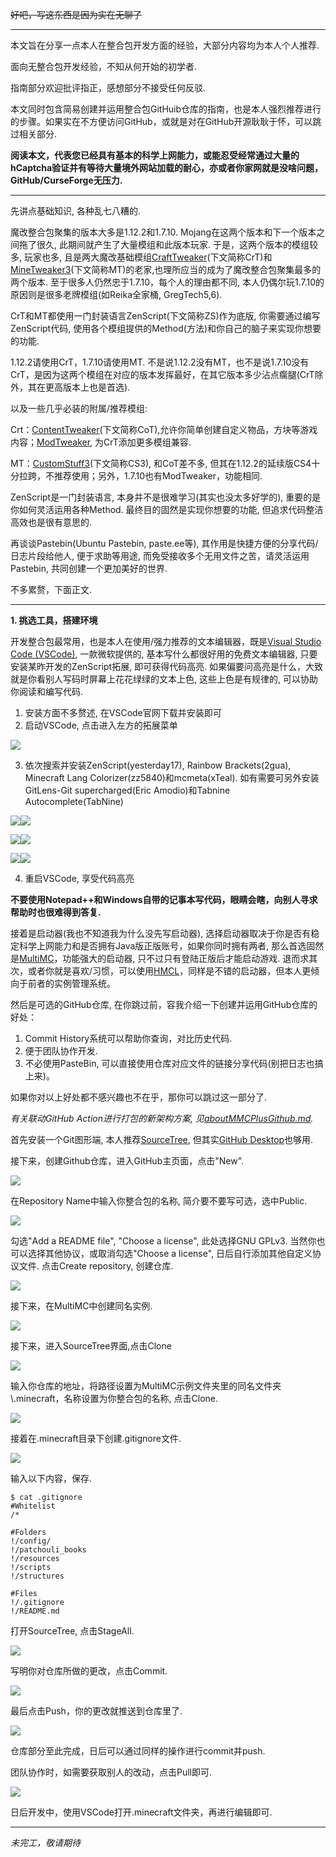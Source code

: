 ~~好吧，写这东西是因为实在无聊了~~

---

本文旨在分享一点本人在整合包开发方面的经验，大部分内容均为本人个人推荐.

面向无整合包开发经验，不知从何开始的初学者.

指南部分欢迎批评指正，感想部分不接受任何反驳.

本文同时包含简易创建并运用整合包GitHuib仓库的指南，也是本人强烈推荐进行的步骤。如果实在不方便访问GitHub，或就是对在GitHub开源耿耿于怀，可以跳过相关部分.

**阅读本文，代表您已经具有基本的科学上网能力，或能忍受经常通过大量的hCaptcha验证并有等待大量境外网站加载的耐心，亦或者你家网就是没啥问题，GitHub/CurseForge无压力.**

---

先讲点基础知识, 各种乱七八糟的.

魔改整合包聚集的版本大多是1.12.2和1.7.10. Mojang在这两个版本和下一个版本之间拖了很久, 此期间就产生了大量模组和此版本玩家. 于是，这两个版本的模组较多, 玩家也多, 且是两大魔改基础模组[CraftTweaker](https://www.curseforge.com/minecraft/mc-mods/crafttweaker)(下文简称CrT)和[MineTweaker3](https://www.curseforge.com/minecraft/mc-mods/minetweaker3)(下文简称MT)的老家,也理所应当的成为了魔改整合包聚集最多的两个版本. 至于很多人仍然忠于1.7.10，每个人的理由都不同, 本人仍偶尔玩1.7.10的原因则是很多老牌模组(如Reika全家桶, GregTech5,6).

CrT和MT都使用一门封装语言ZenScript(下文简称ZS)作为底版, 你需要通过编写ZenScript代码, 使用各个模组提供的Method(方法)和你自己的脑子来实现你想要的功能.

1.12.2请使用CrT，1.7.10请使用MT. 不是说1.12.2没有MT，也不是说1.7.10没有CrT，是因为这两个模组在对应的版本发挥最好，在其它版本多少沾点瘸腿(CrT除外，其在更高版本上也是首选).

以及一些几乎必装的附属/推荐模组:

Crt：[ContentTweaker](https://www.curseforge.com/minecraft/mc-mods/contenttweaker)(下文简称CoT),允许你简单创建自定义物品，方块等游戏内容；[ModTweaker](https://www.curseforge.com/minecraft/mc-mods/modtweaker), 为CrT添加更多模组兼容.

MT：[CustomStuff3](https://www.curseforge.com/minecraft/mc-mods/custom-stuff-3)(下文简称CS3), 和CoT差不多, 但其在1.12.2的延续版CS4十分拉跨，不推荐使用；另外，1.7.10也有ModTweaker，功能相同.

ZenScript是一门封装语言, 本身并不是很难学习(其实也没太多好学的), 重要的是你如何灵活运用各种Method. 最终目的固然是实现你想要的功能, 但追求代码整洁高效也是很有意思的.

再谈谈Pastebin(Ubuntu Pastebin, paste.ee等), 其作用是快捷方便的分享代码/日志片段给他人, 便于求助等用途, 而免受接收多个无用文件之苦，请灵活运用Pastebin, 共同创建一个更加美好的世界.

不多累赘，下面正文.

---

**1. 挑选工具，搭建环境**

开发整合包最常用，也是本人在使用/强力推荐的文本编辑器，既是[Visual Studio Code (VSCode)](https://code.visualstudio.com/), 一款微软提供的, 基本写什么都很好用的免费文本编辑器, 只要安装某昨开发的ZenScript拓展, 即可获得代码高亮. 如果偏要问高亮是什么，大致就是你看别人写码时屏幕上花花绿绿的文本上色, 这些上色是有规律的, 可以协助你阅读和编写代码.

1. 安装方面不多赘述, 在VSCode官网下载并安装即可
2. 启动VSCode, 点击进入左方的拓展菜单

![](image/personalModpackDevExperience/1615008091699.png)

3. 依次搜索并安装ZenScript(yesterday17), Rainbow Brackets(2gua), Minecraft Lang Colorizer(zz5840)和mcmeta(xTeal). 如有需要可另外安装GitLens-Git supercharged(Eric Amodio)和Tabnine Autocomplete(TabNine)

![](image/personalModpackDevExperience/1615008160198.png)![](image/personalModpackDevExperience/1615008168282.png)

![](image/personalModpackDevExperience/1615008307329.png)![](image/personalModpackDevExperience/1615008325113.png)

![](image/personalModpackDevExperience/1615008341263.png)![](image/personalModpackDevExperience/tn.png)

4. 重启VSCode, 享受代码高亮

**不要使用Notepad++和Windows自带的记事本写代码，眼睛会瞎，向别人寻求帮助时也很难得到答复.**

接着是启动器(我也不知道我为什么没先写启动器), 选择启动器取决于你是否有稳定科学上网能力和是否拥有Java版正版账号，如果你同时拥有两者, 那么首选固然是[MultiMC](https://multimc.org/)，功能强大的启动器, 只不过只有登陆正版后才能启动游戏. 退而求其次，或者你就是喜欢/习惯，可以使用[HMCL](https://github.com/huanghongxun/HMCL/releases)，同样是不错的启动器，但本人更倾向于前者的实例管理系统。

然后是可选的GitHub仓库, 在你跳过前，容我介绍一下创建并运用GitHub仓库的好处：

1. Commit History系统可以帮助你查询，对比历史代码.
2. 便于团队协作开发.
3. 不必使用PasteBin, 可以直接使用仓库对应文件的链接分享代码(别把日志也搞上来)。

如果你对以上好处都不感兴趣也不在乎，那你可以跳过这一部分了.

*有关联动GitHub Action进行打包的新架构方案, 见[aboutMMCPlusGithub.md](https://github.com/GBLodb/GBLodb/blob/main/aboutMMCPlusGithub.md).*

首先安装一个Git图形端, 本人推荐[SourceTree](https://www.sourcetreeapp.com/), 但其实[GitHub Desktop](https://desktop.github.com/)也够用.

接下来，创建Github仓库，进入GitHub主页面，点击"New".

![](image/personalModpackDevExperience/1613826794846.png)

在Repository Name中输入你整合包的名称, 简介要不要写可选，选中Public.

![](image/personalModpackDevExperience/1613826902868.png)

勾选"Add a README file", "Choose a license", 此处选择GNU GPLv3. 当然你也可以选择其他协议，或取消勾选"Choose a license", 日后自行添加其他自定义协议文件. 点击Create repository, 创建仓库.

![](image/personalModpackDevExperience/1613827209488.png)

接下来，在MultiMC中创建同名实例.

![](image/personalModpackDevExperience/1613827802361.png)

接下来，进入SourceTree界面,点击Clone

![](image/personalModpackDevExperience/1613827497637.png)

输入你仓库的地址，将路径设置为MultiMC示例文件夹里的同名文件夹\\.minecraft，名称设置为你整合包的名称, 点击Clone.

![](image/personalModpackDevExperience/1613827889537.png)

接着在.minecraft目录下创建.gitignore文件.

![](image/personalModpackDevExperience/1613828002618.png)

输入以下内容，保存.

```
$ cat .gitignore
#Whitelist
/*

#Folders
!/config/
!/patchouli_books
!/resources
!/scripts
!/structures

#Files
!/.gitignore
!/README.md
````

打开SourceTree, 点击StageAll.

![](image/personalModpackDevExperience/1613828261385.png)

写明你对仓库所做的更改，点击Commit.

![](image/personalModpackDevExperience/1613828322441.png)

最后点击Push，你的更改就推送到仓库里了.

![](image/personalModpackDevExperience/1613828376987.png)

仓库部分至此完成，日后可以通过同样的操作进行commit并push.

团队协作时，如需要获取别人的改动，点击Pull即可.

![](image/personalModpackDevExperience/1613828537650.png)

日后开发中，使用VSCode打开.minecraft文件夹，再进行编辑即可.

---

*未完工，敬请期待*
